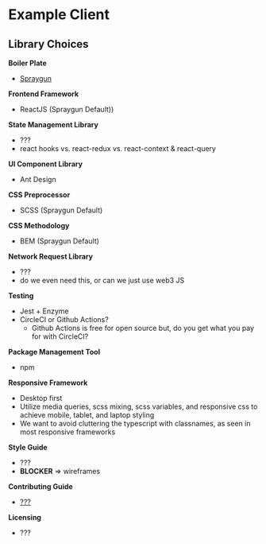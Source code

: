 # Example Client

## Library Choices

__Boiler Plate__
* [Spraygun](https://github.com/carbonfive/spraygun-react-ts)

__Frontend Framework__
* ReactJS (Spraygun Default))

__State Management Library__
* ???
* react hooks vs. react-redux vs. react-context & react-query

__UI Component Library__
* Ant Design

__CSS Preprocessor__
* SCSS (Spraygun Default)

__CSS Methodology__
* BEM (Spraygun Default)

__Network Request Library__
* ???
* do we even need this, or can we just use web3 JS

__Testing__
* Jest + Enzyme
* CircleCI or Github Actions? 
  * Github Actions is free for open source but, do you get what you pay for with CircleCI?

__Package Management Tool__
* npm

__Responsive Framework__
* Desktop first
* Utilize media queries, scss mixing, scss variables, and responsive css to achieve mobile, tablet, and laptop styling
 * We want to avoid cluttering the typescript with classnames, as seen in most responsive frameworks

__Style Guide__
* ???
* __BLOCKER__ => wireframes

__Contributing Guide__
* [???](http://mozillascience.github.io/working-open-workshop/contributing/)

__Licensing__
* ???
